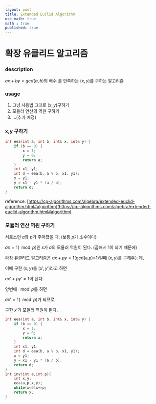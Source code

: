 ```yaml
---
layout: post
title: Extended Euclid Algorithm
use_math: true
math : true
published: true
---
```

# 확장 유클리드 알고리즘

### description

$ax+by=gcd(a,b)$의 배수 를 만족하는 $(x,y)$를 구하는 알고리즘

### usage

1. 그냥 사용법 그대로 $(x,y)$구하기
2. 모듈러 연산의 역원 구하기
3. $\dots$(추가 예정)

### x,y 구하기

```c++
int eea(int a, int b, int& x, int& y) {
    if (b == 0) {
        x = 1;
        y = 0;
        return a;
    }
    int x1, y1;
    int d = eea(b, a % b, x1, y1);
    x = y1;
    y = x1 - y1 * (a / b);
    return d;
}
```

reference: [https://cp-algorithms.com/algebra/extended-euclid-algorithm.html#algorithm](https://cp-algorithms.com/algebra/extended-euclid-algorithm.html#algorithm)

### 모듈러 연산 역원 구하기

서로소인 $a$와 $p$가 주어졌을 때, (보통 $p$가 소수이다)

$a x= 1(\mod p)$인 $x$가 $a$의 모듈러 역원이 된다. (곱해서 1이 되기 때문에)

확장 유클리드 알고리즘은 $ax+py=1$(gcd(a,p)=1)일때 $(x,y)$를 구해주는데, 

이때 구한 $(x,y)$를 $(x',y')$라고 하면

$ax'+py'=1$이 된다.

양변에 $\mod p$를 하면

$ax'=1 (\mod p)$가 되므로 

구한 $x'$가 모듈러 역원이 된다. 

```c++
int eea(int a, int b, int& x, int& y) {
    if (b == 0) {
        x = 1;
        y = 0;
        return a;
    }
    int x1, y1;
    int d = eea(b, a % b, x1, y1);
    x = y1;
    y = x1 - y1 * (a / b);
    return d;
}
int inv(int a,int p){
    int x,y;
    eea(a,p,x,y);
    while(x<0)x+=p;
    return x;
}
```

